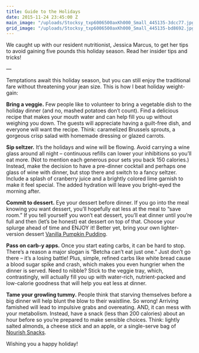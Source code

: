 ```yaml
---
title: Guide to the Holidays
date: 2015-11-24 23:45:00 Z
main_image: "/uploads/Stocksy_txp6006500axKh000_Small_445135-3dcc77.jpg"
grid_image: "/uploads/Stocksy_txp6006500axKh000_Small_445135-bd8692.jpg"
---
```


We caught up with our resident nutritionist, Jessica Marcus, to get her tips to avoid gaining five pounds this holiday season. Read her insider tips and tricks!

—

Temptations await this holiday season, but you can still enjoy the traditional fare without threatening your jean size. This is how I beat holiday weight-gain:

**Bring a veggie.** Few people like to volunteer to bring a vegetable dish to the holiday dinner (and no, mashed potatoes don’t count). Find a delicious recipe that makes your mouth water and can help fill you up without weighing you down. The guests will appreciate having a guilt-free dish, and everyone will want the recipe. Think: caramelized Brussels sprouts, a gorgeous crisp salad with homemade dressing or glazed carrots.

**Sip seltzer.** It’s the holidays and wine will be flowing. Avoid carrying a wine glass around all night – continuous refills can lower your inhibitions so you’ll eat more. (Not to mention each generous pour sets you back 150 calories.) Instead, make the decision to have a pre-dinner cocktail and perhaps one glass of wine with dinner, but stop there and switch to a fancy seltzer. Include a splash of cranberry juice and a brightly colored lime garnish to make it feel special. The added hydration will leave you bright-eyed the morning after.

**Commit to dessert.** Eye your dessert before dinner. If you go into the meal knowing you want dessert, you’ll hopefully eat less at the meal to “save room.” If you tell yourself you won’t eat dessert, you’ll eat dinner until you’re full and then (let’s be honest) eat dessert on top of that. Choose your splurge ahead of time and ENJOY it! Better yet, bring your own lighter-version dessert <a href="http://www.joybauer.com/healthy-recipes/vanilla-pumpkin-pudding/" target="_blank">Vanilla Pumpkin Pudding</a>.

**Pass on carb-y apps.** Once you start eating carbs, it can be hard to stop. There’s a reason a major slogan is “Betcha can’t eat just one.” Just don’t go there – it’s a losing battle! Plus, simple, refined carbs like white bread cause a blood sugar spike and crash, which makes you even hungrier when the dinner is served. Need to nibble? Stick to the veggie tray, which, contrastingly, will actually fill you up with water-rich, nutrient-packed and low-calorie goodness that will help you eat less at dinner.

**Tame your growling tummy.** People think that starving themselves before a big dinner will help blunt the blow to their waistline. So wrong! Arriving famished will lead to impulsive grabs and overeating. AND, it can mess with your metabolism. Instead, have a snack (less than 200 calories) about an hour before so you’re prepared to make sensible choices. Think: lightly salted almonds, a cheese stick and an apple, or a single-serve bag of [Nourish Snacks](/snacks/). 

Wishing you a happy holiday!